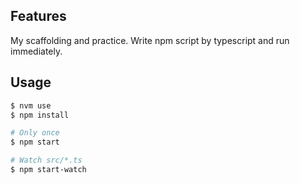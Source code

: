 ## Features

My scaffolding and practice.
Write npm script by typescript and run immediately.

## Usage

```bash
$ nvm use
$ npm install

# Only once
$ npm start

# Watch src/*.ts
$ npm start-watch 
```